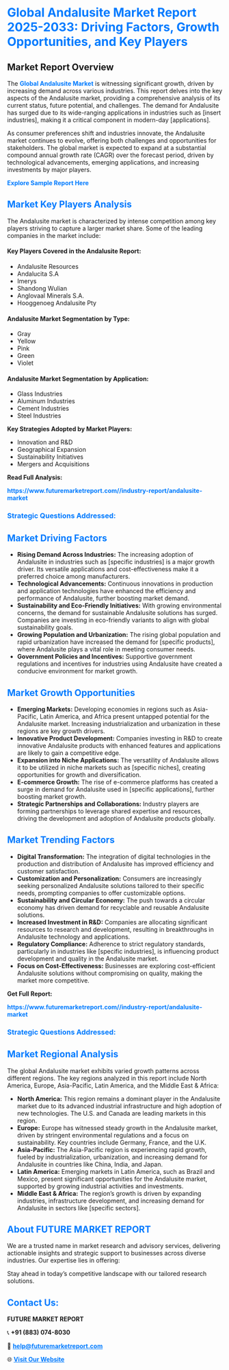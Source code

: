 <h1 style="color: #007BFF;">Global Andalusite Market Report 2025-2033: Driving Factors, Growth Opportunities, and Key Players</h1>

<section id="overview">
<h2>Market Report Overview</h2>
<p>The <a href="https://www.futuremarketreport.com//industry-report/andalusite-market" style="color: #007BFF; text-decoration: none;"><strong>Global Andalusite Market</strong></a> is witnessing significant growth, driven by increasing demand across various industries. This report delves into the key aspects of the Andalusite market, providing a comprehensive analysis of its current status, future potential, and challenges. The demand for Andalusite has surged due to its wide-ranging applications in industries such as [insert industries], making it a critical component in modern-day [applications].</p>
<p>As consumer preferences shift and industries innovate, the Andalusite market continues to evolve, offering both challenges and opportunities for stakeholders. The global market is expected to expand at a substantial compound annual growth rate (CAGR) over the forecast period, driven by technological advancements, emerging applications, and increasing investments by major players.</p>
</section>

<section id="overview">
<p><a href="https://www.futuremarketreport.com//request-sample/reportId=63143" style="color: #007BFF; text-decoration: none;"><strong>Explore Sample Report Here</strong></a></p>
</section>

<section id="key-players">
<h2 style="color: #007BFF;">Market Key Players Analysis</h2>
<p>The Andalusite market is characterized by intense competition among key players striving to capture a larger market share. Some of the leading companies in the market include:</p>
<h4>Key Players Covered in the Andalusite Report:</h4>
<ul><li>Andalusite Resources</li><li>Andalucita S.A</li><li>Imerys</li><li>Shandong Wulian</li><li>Anglovaal Minerals S.A.</li><li>Hooggenoeg Andalusite Pty</li></ul>
<h4>Andalusite Market Segmentation by Type:</h4>
<ul><li>Gray</li><li>Yellow</li><li>Pink</li><li>Green</li><li>Violet</li></ul>

<h4>Andalusite Market Segmentation by Application:</h4>
<ul><li>Glass Industries</li><li>Aluminum Industries</li><li>Cement Industries</li><li>Steel Industries</li></ul>
<p><strong>Key Strategies Adopted by Market Players:</strong></p>
<ul>
<li>Innovation and R&D</li>
<li>Geographical Expansion</li>
<li>Sustainability Initiatives</li>
<li>Mergers and Acquisitions</li>
</ul>
</section>

<section>
<p><strong>Read Full Analysis: </strong></p><a href="https://www.futuremarketreport.com//industry-report/andalusite-market" style="color: #007BFF; text-decoration: none;"><strong>https://www.futuremarketreport.com//industry-report/andalusite-market</strong></a>
<h3 style="color: #007BFF;">Strategic Questions Addressed:</h3>
</section>

<section id="driving-factors">
<h2 style="color: #007BFF;">Market Driving Factors</h2>
<ul>
<li><strong>Rising Demand Across Industries:</strong> The increasing adoption of Andalusite in industries such as [specific industries] is a major growth driver. Its versatile applications and cost-effectiveness make it a preferred choice among manufacturers.</li>
<li><strong>Technological Advancements:</strong> Continuous innovations in production and application technologies have enhanced the efficiency and performance of Andalusite, further boosting market demand.</li>
<li><strong>Sustainability and Eco-Friendly Initiatives:</strong> With growing environmental concerns, the demand for sustainable Andalusite solutions has surged. Companies are investing in eco-friendly variants to align with global sustainability goals.</li>
<li><strong>Growing Population and Urbanization:</strong> The rising global population and rapid urbanization have increased the demand for [specific products], where Andalusite plays a vital role in meeting consumer needs.</li>
<li><strong>Government Policies and Incentives:</strong> Supportive government regulations and incentives for industries using Andalusite have created a conducive environment for market growth.</li>
</ul>
</section>

<section id="growth-opportunities">
<h2 style="color: #007BFF;">Market Growth Opportunities</h2>
<ul>
<li><strong>Emerging Markets:</strong> Developing economies in regions such as Asia-Pacific, Latin America, and Africa present untapped potential for the Andalusite market. Increasing industrialization and urbanization in these regions are key growth drivers.</li>
<li><strong>Innovative Product Development:</strong> Companies investing in R&D to create innovative Andalusite products with enhanced features and applications are likely to gain a competitive edge.</li>
<li><strong>Expansion into Niche Applications:</strong> The versatility of Andalusite allows it to be utilized in niche markets such as [specific niches], creating opportunities for growth and diversification.</li>
<li><strong>E-commerce Growth:</strong> The rise of e-commerce platforms has created a surge in demand for Andalusite used in [specific applications], further boosting market growth.</li>
<li><strong>Strategic Partnerships and Collaborations:</strong> Industry players are forming partnerships to leverage shared expertise and resources, driving the development and adoption of Andalusite products globally.</li>
</ul>
</section>

<section id="trending-factors">
<h2 style="color: #007BFF;">Market Trending Factors</h2>
<ul>
<li><strong>Digital Transformation:</strong> The integration of digital technologies in the production and distribution of Andalusite has improved efficiency and customer satisfaction.</li>
<li><strong>Customization and Personalization:</strong> Consumers are increasingly seeking personalized Andalusite solutions tailored to their specific needs, prompting companies to offer customizable options.</li>
<li><strong>Sustainability and Circular Economy:</strong> The push towards a circular economy has driven demand for recyclable and reusable Andalusite solutions.</li>
<li><strong>Increased Investment in R&D:</strong> Companies are allocating significant resources to research and development, resulting in breakthroughs in Andalusite technology and applications.</li>
<li><strong>Regulatory Compliance:</strong> Adherence to strict regulatory standards, particularly in industries like [specific industries], is influencing product development and quality in the Andalusite market.</li>
<li><strong>Focus on Cost-Effectiveness:</strong> Businesses are exploring cost-efficient Andalusite solutions without compromising on quality, making the market more competitive.</li>
</ul>
</section>

<section>
<p><strong>Get Full Report: </strong></p><a href="https://www.futuremarketreport.com//industry-report/andalusite-market" style="color: #007BFF; text-decoration: none;"><strong>https://www.futuremarketreport.com//industry-report/andalusite-market</strong></a>
<h3 style="color: #007BFF;">Strategic Questions Addressed:</h3>
</section>


<section id="regional-analysis">
<h2 style="color: #007BFF;">Market Regional Analysis</h2>
<p>The global Andalusite market exhibits varied growth patterns across different regions. The key regions analyzed in this report include North America, Europe, Asia-Pacific, Latin America, and the Middle East & Africa:</p>
<ul>
<li><strong>North America:</strong> This region remains a dominant player in the Andalusite market due to its advanced industrial infrastructure and high adoption of new technologies. The U.S. and Canada are leading markets in this region.</li>
<li><strong>Europe:</strong> Europe has witnessed steady growth in the Andalusite market, driven by stringent environmental regulations and a focus on sustainability. Key countries include Germany, France, and the U.K.</li>
<li><strong>Asia-Pacific:</strong> The Asia-Pacific region is experiencing rapid growth, fueled by industrialization, urbanization, and increasing demand for Andalusite in countries like China, India, and Japan.</li>
<li><strong>Latin America:</strong> Emerging markets in Latin America, such as Brazil and Mexico, present significant opportunities for the Andalusite market, supported by growing industrial activities and investments.</li>
<li><strong>Middle East & Africa:</strong> The region’s growth is driven by expanding industries, infrastructure development, and increasing demand for Andalusite in sectors like [specific sectors].</li>
</ul>
</section>

<footer>
<h2 style="color: #007BFF;">About FUTURE MARKET REPORT</h2>
<p>We are a trusted name in market research and advisory services, delivering actionable insights and strategic support to businesses across diverse industries. Our expertise lies in offering:</p>

<p>Stay ahead in today’s competitive landscape with our tailored research solutions.</p>

<h2 style="color: #007BFF;">Contact Us:</h2>
<p><strong>FUTURE MARKET REPORT</strong></p>
<p>📞 <strong>+91 (883) 074-8030</strong></p>
<p>📧 <strong><a href="mailto:help@futuremarketreport.com" style="color: #007BFF;">help@futuremarketreport.com</a></strong></p>
<p>🌐 <strong><a href="https://www.futuremarketreport.com/" style="color: #007BFF;">Visit Our Website</a></strong></p>
</footer>